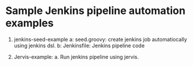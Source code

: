 # Sample Jenkins pipeline automation examples

1. jenkins-seed-example
   a: seed.groovy: create jenkins job automatiocally using jenkins dsl.
   b: Jenkinsfile: Jenkins pipeline code

2. Jervis-example:
    a. Run jenkins pipeline using jervis.
